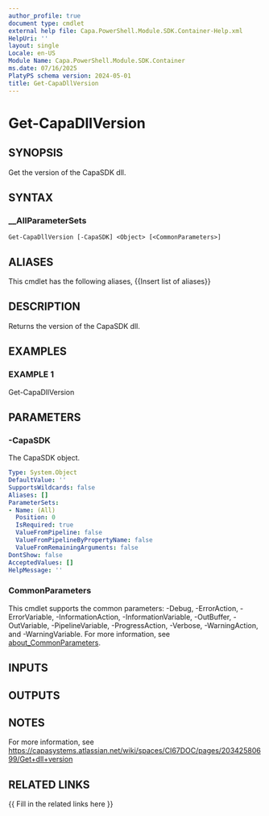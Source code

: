 ```yaml
---
author_profile: true
document type: cmdlet
external help file: Capa.PowerShell.Module.SDK.Container-Help.xml
HelpUri: ''
layout: single
Locale: en-US
Module Name: Capa.PowerShell.Module.SDK.Container
ms.date: 07/16/2025
PlatyPS schema version: 2024-05-01
title: Get-CapaDllVersion
---
```


# Get-CapaDllVersion

## SYNOPSIS

Get the version of the CapaSDK dll.

## SYNTAX

### __AllParameterSets

```
Get-CapaDllVersion [-CapaSDK] <Object> [<CommonParameters>]
```

## ALIASES

This cmdlet has the following aliases,
  {{Insert list of aliases}}

## DESCRIPTION

Returns the version of the CapaSDK dll.

## EXAMPLES

### EXAMPLE 1

Get-CapaDllVersion

## PARAMETERS

### -CapaSDK

The CapaSDK object.

```yaml
Type: System.Object
DefaultValue: ''
SupportsWildcards: false
Aliases: []
ParameterSets:
- Name: (All)
  Position: 0
  IsRequired: true
  ValueFromPipeline: false
  ValueFromPipelineByPropertyName: false
  ValueFromRemainingArguments: false
DontShow: false
AcceptedValues: []
HelpMessage: ''
```

### CommonParameters

This cmdlet supports the common parameters: -Debug, -ErrorAction, -ErrorVariable,
-InformationAction, -InformationVariable, -OutBuffer, -OutVariable, -PipelineVariable,
-ProgressAction, -Verbose, -WarningAction, and -WarningVariable. For more information, see
[about_CommonParameters](https://go.microsoft.com/fwlink/?LinkID=113216).

## INPUTS

## OUTPUTS

## NOTES

For more information, see https://capasystems.atlassian.net/wiki/spaces/CI67DOC/pages/20342580699/Get+dll+version


## RELATED LINKS

{{ Fill in the related links here }}

